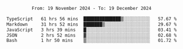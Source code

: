 <div align="center">
<p style="text-align: center;">
<!--START_SECTION:waka-->

```txt
From: 19 November 2024 - To: 19 December 2024

TypeScript   61 hrs 56 mins  ██████████████▒░░░░░░░░░░   57.67 %
Markdown     31 hrs 52 mins  ███████▒░░░░░░░░░░░░░░░░░   29.67 %
JavaScript   3 hrs 39 mins   █░░░░░░░░░░░░░░░░░░░░░░░░   03.41 %
JSON         2 hrs 52 mins   ▓░░░░░░░░░░░░░░░░░░░░░░░░   02.68 %
Bash         1 hr 50 mins    ▒░░░░░░░░░░░░░░░░░░░░░░░░   01.72 %
```

<!--END_SECTION:waka-->
</p>
</div>
